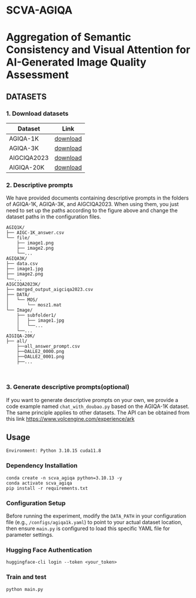 # SCVA-AGIQA
# Aggregation of Semantic Consistency and Visual Attention for AI-Generated Image Quality Assessment


## DATASETS

### 1. Download datasets

| Dataset     |                             Link                             |
| ----------- | :----------------------------------------------------------: |
| AGIQA-1K    | [download](https://github.com/lcysyzxdxc/AGIQA-1k-Database)  |
| AGIQA-3K    | [download](https://github.com/lcysyzxdxc/AGIQA-3k-Database.) |
| AIGCIQA2023 | [download](https://github.com/wangjiarui153/AIGCIQA2023)   |
| AIGIQA-20K | [download](https://www.modelscope.cn/datasets/lcysyzxdxc/AIGCQA-30K-Image)   |

### 2. Descriptive prompts

We have provided documents containing descriptive prompts in the folders of AGIQA-1K, AGIQA-3K, and AIGCIQA2023. When using them, you just need to set up the paths according to the figure above and change the dataset paths in the configuration files.

```shell 
AGIQ1K/
├── AIGC-1K_answer.csv
└── file/
    ├── image1.png
    ├── image2.png
    └──...
AGIQA3K/
├── data.csv
├── image1.jpg
├── image2.png
└──...
AIGCIQA2023K/
├── merged_output_aigciqa2023.csv
├── DATA/
│   └── MOS/
│       └── mosz1.mat
└── Image/
    ├── subfolder1/
    │   ├── image1.jpg
    │   └──...
    └──...
AIGIQA-20K/
├── all/
    ├──all_answer_prompt.csv
    ├──DALLE2_0000.png
    ├──DALLE2_0001.png
    ├──...
 


```

### 3. Generate descriptive prompts(optional)

If you want to generate descriptive prompts on your own, we provide a code example named `chat_with_doubao.py` based on the AGIQA-1K dataset. The same principle applies to other datasets. The API can be obtained from this link https://www.volcengine.com/experience/ark


## Usage

```shell
Environment: Python 3.10.15 cuda11.8
```


###  Dependency Installation 

```shell
conda create -n scva_agiqa python=3.10.13 -y
conda activate scva_agiqa
pip install -r requirements.txt
```

###  Configuration Setup 

Before running the experiment, modify the `DATA_PATH` in your configuration file (e.g., `/configs/agiqa1k.yaml`) to point to your actual dataset location, then ensure `main.py` is configured to load this specific YAML file for parameter settings.

###  Hugging Face Authentication  

```shell
huggingface-cli login --token <your_token>
```

###  Train and test

```shell
python main.py
```






